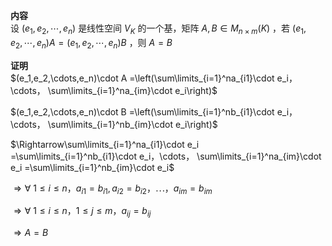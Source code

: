 **内容**  
设 $(e_1,e_2,\cdots,e_n)$ 是线性空间 $V_K$ 的一个基，矩阵 $A,B\in M_{n\times m}(K)$ ，若 $(e_1,e_2,\cdots,e_n)A=(e_1,e_2,\cdots,e_n)B$ ，则 $A=B$  
  
**证明**  
 $(e_1,e_2,\cdots,e_n)\cdot A  
=\left(\sum\limits_{i=1}^na_{i1}\cdot e_i，\cdots，  
\sum\limits_{i=1}^na_{im}\cdot e_i\right)$  
  
 $(e_1,e_2,\cdots,e_n)\cdot B  
=\left(\sum\limits_{i=1}^nb_{i1}\cdot e_i，\cdots，  
\sum\limits_{i=1}^nb_{im}\cdot e_i\right)$  
  
 $\Rightarrow\sum\limits_{i=1}^na_{i1}\cdot e_i  
=\sum\limits_{i=1}^nb_{i1}\cdot e_i，\cdots，  
\sum\limits_{i=1}^na_{im}\cdot e_i  
=\sum\limits_{i=1}^nb_{im}\cdot e_i$  
  
 $\Rightarrow\forall\ 1\le i\le n，a_{i1}=b_{i1}, a_{i2}=b_{i2}，  
\cdots，a_{im}=b_{im}$  
  
 $\Rightarrow\forall\ 1\le i\le n，1\le j\le m，  
a_{ij}=b_{ij}$  
  
 $\Rightarrow A=B$  
